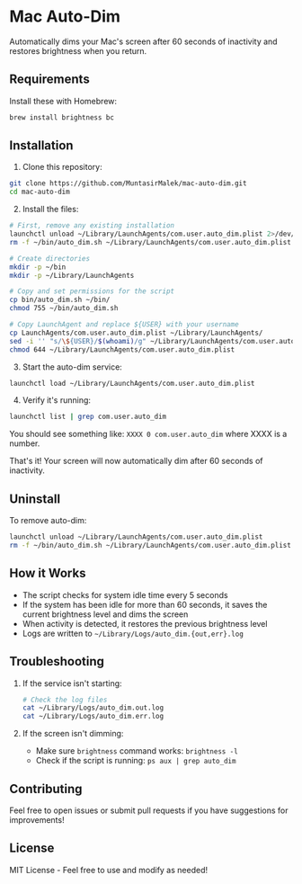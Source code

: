 # Mac Auto-Dim

Automatically dims your Mac's screen after 60 seconds of inactivity and restores brightness when you return.

## Requirements

Install these with Homebrew:
```bash
brew install brightness bc
```

## Installation

1. Clone this repository:
```bash
git clone https://github.com/MuntasirMalek/mac-auto-dim.git
cd mac-auto-dim
```

2. Install the files:
```bash
# First, remove any existing installation
launchctl unload ~/Library/LaunchAgents/com.user.auto_dim.plist 2>/dev/null
rm -f ~/bin/auto_dim.sh ~/Library/LaunchAgents/com.user.auto_dim.plist ~/.prev_brightness

# Create directories
mkdir -p ~/bin
mkdir -p ~/Library/LaunchAgents

# Copy and set permissions for the script
cp bin/auto_dim.sh ~/bin/
chmod 755 ~/bin/auto_dim.sh

# Copy LaunchAgent and replace ${USER} with your username
cp LaunchAgents/com.user.auto_dim.plist ~/Library/LaunchAgents/
sed -i '' "s/\${USER}/$(whoami)/g" ~/Library/LaunchAgents/com.user.auto_dim.plist
chmod 644 ~/Library/LaunchAgents/com.user.auto_dim.plist
```

3. Start the auto-dim service:
```bash
launchctl load ~/Library/LaunchAgents/com.user.auto_dim.plist
```

4. Verify it's running:
```bash
launchctl list | grep com.user.auto_dim
```
You should see something like: `XXXX 0 com.user.auto_dim` where XXXX is a number.

That's it! Your screen will now automatically dim after 60 seconds of inactivity.

## Uninstall

To remove auto-dim:
```bash
launchctl unload ~/Library/LaunchAgents/com.user.auto_dim.plist
rm -f ~/bin/auto_dim.sh ~/Library/LaunchAgents/com.user.auto_dim.plist ~/.prev_brightness
```

## How it Works

- The script checks for system idle time every 5 seconds
- If the system has been idle for more than 60 seconds, it saves the current brightness level and dims the screen
- When activity is detected, it restores the previous brightness level
- Logs are written to `~/Library/Logs/auto_dim.{out,err}.log`

## Troubleshooting

1. If the service isn't starting:
   ```bash
   # Check the log files
   cat ~/Library/Logs/auto_dim.out.log
   cat ~/Library/Logs/auto_dim.err.log
   ```

2. If the screen isn't dimming:
   - Make sure `brightness` command works: `brightness -l`
   - Check if the script is running: `ps aux | grep auto_dim`

## Contributing

Feel free to open issues or submit pull requests if you have suggestions for improvements!

## License

MIT License - Feel free to use and modify as needed! 